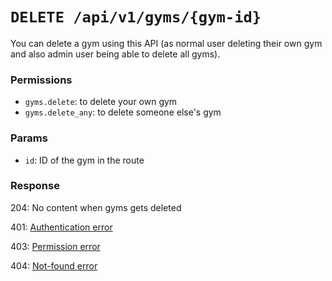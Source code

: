 # `DELETE /api/v1/gyms/{gym-id}`
You can delete a gym using this API (as normal user deleting their own gym and also admin user being able to delete all gyms).


### Permissions
- `gyms.delete`: to delete your own gym
- `gyms.delete_any`: to delete someone else's gym

### Params

- `id`: ID of the gym in the route

### Response

204: No content when gyms gets deleted

401: [Authentication error](../authentication-errors.md)

403: [Permission error](../permission-errors.md)

404: [Not-found error](../not-found-errors.md)
